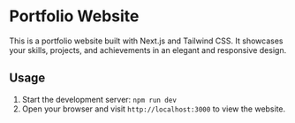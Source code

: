 # Portfolio Website

This is a portfolio website built with Next.js and Tailwind CSS. It showcases your skills, projects, and achievements in an elegant and responsive design.


## Usage

1. Start the development server: `npm run dev`
2. Open your browser and visit `http://localhost:3000` to view the website.



